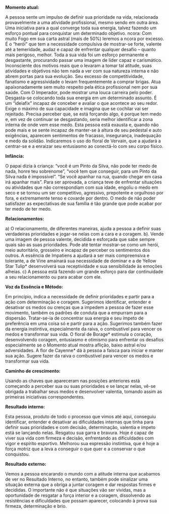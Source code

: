 **Momento atual:**

 A pessoa sente um impulso de definir sua prioridade na vida, relacionada provavelmente a uma atividade profissional, mesmo sendo em outra área. Uma iniciativa para a qual converge toda sua energia, talvez fazendo um esforço pontual para conquistar um determinado objetivo.  ncora: Com muito Fogo em sua carta astral (mais de 50%) leremos a  ncora por excesso. É o “herói” que tem a necessidade compulsiva de mostrar-se forte, valente até a temeridade, audaz e capaz de enfrentar qualquer desafio – quanto mais perigoso, melhor. Toda a sua vida foi um esforço permanente e desgastante, procurando passar uma imagem de líder capaz e carismático. Inconsciente dos motivos reais que o levaram a tomar tal atitude, suas atividades e objetivos não tem nada a ver com sua natureza interna e não abrem portas para sua evolução. Seu excesso de competitividade, fanatismo e agressividade o levam frequentemente a comprar brigas. Atua apaixonadamente sem muito respeito pela ética profissional nem por sua saúde. Com O Imperador, pode mostrar uma louca carreira pelo poder. Desgasta-se colocando toda sua energia em um determinado assunto. É um “ideiafix” incapaz de conceber e avaliar o que acontece ao seu redor. Exige o máximo de sua capacidade e imagina que se cochilar vai ser rejeitado. Precisa perceber que, se está forçando algo, é porque tem medo e, em vez de continuar se desgastando, seria melhor identificar a zona interna de onde vem esse medo. Esta pessoa está exausta e, quando não pode mais e se sente incapaz de manter-se à altura de seu pedestal e auto exigências, aparecem sentimentos de fracasso, insegurança, inadequação e medo da solidão. Indicaremos o uso do floral de Vervain, que a ajudará a centrar-se e a enraizar seu entusiasmo ao conectá-lo com seu corpo físico. 


**Infância:**

 O papai dizia à criança: “você é um Pinto da Silva, não pode ter medo de nada, honre teu sobrenome”, “você tem que conseguir, para um Pinto da Silva nada é impossível”. “Se você apanhar na rua, quando chegar em casa irá apanhar mais”. Para ser aprovada, a criança teve de enfrentar situações ou atividades que não correspondiam com sua idade, engoliu o medo em seco e se tornou um ser competitivo, agressivo, prepotente e orgulhoso por fora, e extremamente tenso e covarde por dentro. O medo de não poder satisfazer as expectativas de sua família é tão grande que pode acabar por ter medo de ter medo. 


**Relacionamentos:**

 a) O relacionamento, de diferentes maneiras, ajuda a pessoa a definir suas verdadeiras prioridades e jogar-se nelas com a cara e a coragem. b). Vende uma imagem de pessoa valente, decidida e esforçada que sabe sempre quais são as suas prioridades. Pode até tentar mostrar-se como um herói, meio autoritário, grosseiro e incapaz de perceber os sentimentos dos outros. A essência de Impatiens a ajudará a ser mais compreensiva e tolerante, a de Vine amainará sua necessidade de dominar e a de Yellow Star Tulip* desenvolverá sua receptividade e sua sensibilidade às emoções alheias. c) A pessoa está fazendo um grande esforço para dar continuidade a seu relacionamento ou para acabar com ele. 


**Voz da Essência e Método:**

 Em princípio, indica a necessidade de definir prioridades e partir para a ação com determinação e coragem. Sugerimos identificar, entender e desativar os medos ou crenças que a impedem a pessoa de fazer esse movimento, também os padrões de conduta que a empurram para a dispersão. Tratar-se-ia de concentrar sua energia e seu ímpeto de preferência em uma coisa só e partir para a ação. Sugerimos também fazer da energia instintiva, especialmente da raiva, o combustível para vencer os medos e transformar sua vida. O floral de Borage* estimula o coração, desenvolvendo coragem, entusiasmo e otimismo para enfrentar os desafios especialmente se o Momento atual mostra aflição, baixo astral e/ou adversidades. A flor de Cayenne* dá à pessoa a faísca para iniciar e manter sua ação. Sugere fazer da raiva o combustível para vencer os medos e transformar sua vida. 


**Caminho de crescimento:**

 Usando as chaves que apareceram nas posições anteriores está começando a perceber sua ou suas prioridades e se lançar nelas, vê-se obrigada a trabalhar seus medos e desenvolver valentia, tomando assim as primeiras iniciativas correspondentes. 


**Resultado interno:**

 Esta pessoa, produto de todo o processo que vimos até aqui, conseguiu identificar, entender e desativar as dificuldades internas que tinha para definir suas prioridades e com decisão, determinação, valentia e ímpeto está se lançando nelas. Resgatou sua garra e bravura. Hoje é capaz de viver sua vida com firmeza e decisão, enfrentando as dificuldades com vigor e espírito esportivo. Melhorou sua expressão instintiva, que é hoje a força motriz que a leva a conseguir o que quer e a conservar o que conquistou. 


**Resultado externo:**

 Vemos a pessoa encarando o mundo com a atitude interna que acabamos de ver no Resultado Interno, no entanto, também pode sinalizar uma situação externa que a obriga a juntar coragem e dar respostas firmes e decididas. O importante não é que situações vão ser vividas, mas a oportunidade de resgatar a força interior e a coragem, dissolvendo as resistências e dificuldades que possam aparecer, colocando à prova sua firmeza, determinação e brio. 
